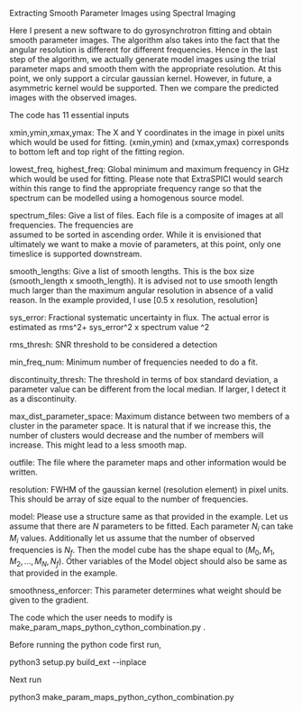 Extracting Smooth Parameter Images using Spectral Imaging

Here I present a new software to do gyrosynchrotron fitting and obtain smooth parameter images. The algorithm also takes into the fact that the angular resolution is different for different frequencies. Hence in the last step of the algorithm, we actually generate model images using the trial parameter maps and smooth them with the appropriate resolution. At this point, we only support a circular gaussian kernel. However, in future, a asymmetric kernel would be supported. Then we compare the predicted images with the observed images.

The code has 11 essential inputs

xmin,ymin,xmax,ymax: The X and Y coordinates in the image in pixel units which would be used for fitting. 
		      (xmin,ymin) and (xmax,ymax) corresponds to bottom left and top right of the fitting region.

lowest_freq, highest_freq: Global minimum and maximum frequency in GHz which would be used for fitting. Please note
			    that ExtraSPICI would search within this range to find the appropriate frequency range
			    so that the spectrum can be modelled using a homogenous source model.

spectrum_files: Give a list of files. Each file is a composite of images at all frequencies. The frequencies are  
		 assumed to be sorted in ascending order. While it is envisioned that ultimately we want to make a 
		 movie of parameters, at this point, only one timeslice is supported downstream.
		 
smooth_lengths: Give a list of smooth lengths. This is the box size (smooth_length x smooth_length). It is advised
		 not to use smooth length much larger than the maximum angular resolution in absence of a valid 
		 reason. In the example provided, I use [0.5 x resolution, resolution]

sys_error: Fractional systematic uncertainty in flux. The actual error is estimated as rms^2+ sys_error^2 x spectrum value ^2

rms_thresh: SNR threshold to be considered a detection

min_freq_num: Minimum number of frequencies needed to do a fit.

discontinuity_thresh: The threshold in terms of box standard deviation, a parameter value can be different from the local median.
			If larger, I detect it as a discontinuity.
			
max_dist_parameter_space: Maximum distance between two members of a cluster in the parameter space. It is natural that if we
			   increase this, the number of clusters would decrease and the number of members will increase. This might
			   lead to a less smooth map.
			   
outfile: The file where the parameter maps and other information would be written.

resolution: FWHM of the gaussian kernel (resolution element) in pixel units. This should be array of size equal to the number of
	     frequencies.
	     
model: Please use a structure same as that provided in the example. Let us assume that there are $N$ parameters to be fitted. 
	Each parameter $N_i$ can take $M_i$ values. Additionally let us assume that the number of observed frequencies is $N_f$. 
	Then the model cube has the shape equal to $(M_0, M_1, M_2, ... , M_N, N_f)$. Other variables of the Model object should
	also be same as that provided in the example.
	
smoothness_enforcer: This parameter determines what weight should be given to the gradient. 

The code which the user needs to modify is make_param_maps_python_cython_combination.py .

Before running the python code first run,

python3 setup.py build_ext --inplace

Next run

python3 make_param_maps_python_cython_combination.py


